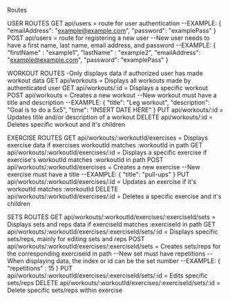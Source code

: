 Routes

USER ROUTES
GET api/users = route for user authentication
--EXAMPLE: {
    "emailAddress": "example@example.com",
    "password": "examplePass"
}
POST api/users = route for registering a new user
--New user needs to have a first name, last name, email address, and password
--EXAMPLE: {
    "firstName" : "example1",
    "lastName" : "example2",
    "emailAddress": "example@example.com",
    "password": "examplePass"
}

WORKOUT ROUTES -Only displays data if authorized user has made workout data
GET api/workouts = Displays all workouts made by authenticated user
GET api/workouts/:id = Displays a specific workout
POST api/workouts = Creates a new workout
--New workout must have a title and description
--EXAMPLE: {
    "title": "Leg workout",
    "description": "Goal is to do a 5x5",
    "time": "INSERT DATE HERE"
}
PUT api/workouts/:id = Updates title and/or description of a workout
DELETE api/workouts/:id = Deletes specific workout and it's children

EXERCISE ROUTES
GET api/workouts/:workoutId/exercises = Displays exercise data if exercises workoutId matches :workoutId in path
GET api/workouts/:workoutId/exercises/:id = Displays a specific exercise if exercise's workoutId matches :workoutId in path
POST api/workouts/:workoutId/exercises = Creates a new exercise
--New exercise must have a title
--EXAMPLE: {
    "title": "pull-ups"
}
PUT api/workouts/:workoutId/exercises/:id = Updates an exercise if it's workoutId matches :workoutId
DELETE api/workouts/:workoutId/exercises/:id = Deletes a specific exercise and it's children
 
SETS ROUTES 
GET api/workouts/:workoutId/exercises/:exerciseId/sets = Displays sets and reps data if exerciseId matches :exerciseId in path
GET api/workouts/:workoutId/exercises/:exerciseId/sets/:id = Displays specific sets/reps, mainly for editing sets and reps
POST api/workouts/:workoutId/exercises/:exerciseId/sets = Creates sets/reps for the corresponding exerciseId in path
--New set must have repetitions
--When displaying data, the index or id can be the set number
--EXAMPLE: {
    "repetitions" : 15
}
PUT api/workouts/:workoutId/exercises/:exerciseId/sets/:id = Edits specific sets/reps
DELETE api/workouts/:workoutId/exercises/:exerciseId/sets/:id = Delete specific sets/reps within exercise
